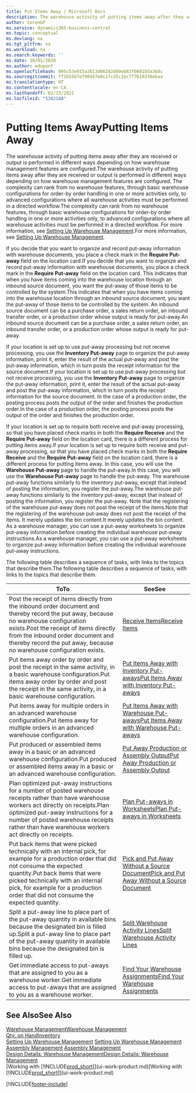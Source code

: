 ```yaml
---
title: Put Items Away | Microsoft Docs
description: The warehouse activity of putting items away after they are received or output is performed in different ways depending on how warehouse management features are configured.
author: SorenGP
ms.service: dynamics365-business-central
ms.topic: conceptual
ms.devlang: na
ms.tgt_pltfrm: na
ms.workload: na
ms.search.keywords: ''
ms.date: 10/01/2020
ms.author: edupont
ms.openlocfilehash: 095c53e915a2613d06282809eb83f0601b5a368c
ms.sourcegitcommit: ff2b55b7e790447e0c1fcd5c2ec7f7610338ebaa
ms.translationtype: HT
ms.contentlocale: en-CA
ms.lasthandoff: 02/15/2021
ms.locfileid: "5382188"
---
```

# <a name="putting-items-away"></a><span data-ttu-id="4096d-103">Putting Items Away</span><span class="sxs-lookup"><span data-stu-id="4096d-103">Putting Items Away</span></span>
<span data-ttu-id="4096d-104">The warehouse activity of putting items away after they are received or output is performed in different ways depending on how warehouse management features are configured.</span><span class="sxs-lookup"><span data-stu-id="4096d-104">The warehouse activity of putting items away after they are received or output is performed in different ways depending on how warehouse management features are configured.</span></span> <span data-ttu-id="4096d-105">The complexity can rank from no warehouse features, through basic warehouse configurations for order-by order handling in one or more activities only, to advanced configurations where all warehouse activities must be performed in a directed workflow.</span><span class="sxs-lookup"><span data-stu-id="4096d-105">The complexity can rank from no warehouse features, through basic warehouse configurations for order-by order handling in one or more activities only, to advanced configurations where all warehouse activities must be performed in a directed workflow.</span></span> <span data-ttu-id="4096d-106">For more information, see [Setting Up Warehouse Management](warehouse-setup-warehouse.md).</span><span class="sxs-lookup"><span data-stu-id="4096d-106">For more information, see [Setting Up Warehouse Management](warehouse-setup-warehouse.md).</span></span>

<span data-ttu-id="4096d-107">If you decide that you want to organize and record put-away information with warehouse documents, you place a check mark in the **Require Put-away** field on the location card.</span><span class="sxs-lookup"><span data-stu-id="4096d-107">If you decide that you want to organize and record put-away information with warehouse documents, you place a check mark in the **Require Put-away** field on the location card.</span></span> <span data-ttu-id="4096d-108">This indicates that when you have items coming into the warehouse location through an inbound source document, you want the put-away of those items to be controlled by the system.</span><span class="sxs-lookup"><span data-stu-id="4096d-108">This indicates that when you have items coming into the warehouse location through an inbound source document, you want the put-away of those items to be controlled by the system.</span></span> <span data-ttu-id="4096d-109">An inbound source document can be a purchase order, a sales return order, an inbound transfer order, or a production order whose output is ready for put-away.</span><span class="sxs-lookup"><span data-stu-id="4096d-109">An inbound source document can be a purchase order, a sales return order, an inbound transfer order, or a production order whose output is ready for put-away.</span></span>  

<span data-ttu-id="4096d-110">If your location is set up to use put-away processing but not receive processing, you use the **Inventory Put-away** page to organize the put-away information, print it, enter the result of the actual put-away and post the put-away information, which in turn posts the receipt information for the source document.</span><span class="sxs-lookup"><span data-stu-id="4096d-110">If your location is set up to use put-away processing but not receive processing, you use the **Inventory Put-away** page to organize the put-away information, print it, enter the result of the actual put-away and post the put-away information, which in turn posts the receipt information for the source document.</span></span> <span data-ttu-id="4096d-111">In the case of a production order, the posting process posts the output of the order and finishes the production order.</span><span class="sxs-lookup"><span data-stu-id="4096d-111">In the case of a production order, the posting process posts the output of the order and finishes the production order.</span></span>

<span data-ttu-id="4096d-112">If your location is set up to require both receive and put-away processing, so that you have placed check marks in both the **Require Receive** and the **Require Put-away** field on the location card, there is a different process for putting items away.</span><span class="sxs-lookup"><span data-stu-id="4096d-112">If your location is set up to require both receive and put-away processing, so that you have placed check marks in both the **Require Receive** and the **Require Put-away** field on the location card, there is a different process for putting items away.</span></span> <span data-ttu-id="4096d-113">In this case, you will use the **Warehouse Put-away** page to handle the put-away.</span><span class="sxs-lookup"><span data-stu-id="4096d-113">In this case, you will use the **Warehouse Put-away** page to handle the put-away.</span></span> <span data-ttu-id="4096d-114">The warehouse put-away functions similarly to the inventory put-away, except that instead of posting the information, you register the put-away.</span><span class="sxs-lookup"><span data-stu-id="4096d-114">The warehouse put-away functions similarly to the inventory put-away, except that instead of posting the information, you register the put-away.</span></span> <span data-ttu-id="4096d-115">Note that the registering of the warehouse put-away does not post the receipt of the items.</span><span class="sxs-lookup"><span data-stu-id="4096d-115">Note that the registering of the warehouse put-away does not post the receipt of the items.</span></span> <span data-ttu-id="4096d-116">It merely updates the bin content.</span><span class="sxs-lookup"><span data-stu-id="4096d-116">It merely updates the bin content.</span></span> <span data-ttu-id="4096d-117">As a warehouse manager, you can use a put-away worksheets to organize put-away information before creating the individual warehouse put-away instructions.</span><span class="sxs-lookup"><span data-stu-id="4096d-117">As a warehouse manager, you can use a put-away worksheets to organize put-away information before creating the individual warehouse put-away instructions.</span></span>

<span data-ttu-id="4096d-118">The following table describes a sequence of tasks, with links to the topics that describe them.</span><span class="sxs-lookup"><span data-stu-id="4096d-118">The following table describes a sequence of tasks, with links to the topics that describe them.</span></span>   

|<span data-ttu-id="4096d-119">**To**</span><span class="sxs-lookup"><span data-stu-id="4096d-119">**To**</span></span>|<span data-ttu-id="4096d-120">**See**</span><span class="sxs-lookup"><span data-stu-id="4096d-120">**See**</span></span>|  
|------------|-------------|  
|<span data-ttu-id="4096d-121">Post the receipt of items directly from the inbound order document and thereby record the put away, because no warehouse configuration exists.</span><span class="sxs-lookup"><span data-stu-id="4096d-121">Post the receipt of items directly from the inbound order document and thereby record the put away, because no warehouse configuration exists.</span></span>|[<span data-ttu-id="4096d-122">Receive Items</span><span class="sxs-lookup"><span data-stu-id="4096d-122">Receive Items</span></span>](warehouse-how-receive-items.md)|  
|<span data-ttu-id="4096d-123">Put items away order by order and post the receipt in the same activity, in a basic warehouse configuration.</span><span class="sxs-lookup"><span data-stu-id="4096d-123">Put items away order by order and post the receipt in the same activity, in a basic warehouse configuration.</span></span>|[<span data-ttu-id="4096d-124">Put Items Away with Inventory Put-aways</span><span class="sxs-lookup"><span data-stu-id="4096d-124">Put Items Away with Inventory Put-aways</span></span>](warehouse-how-to-put-items-away-with-inventory-put-aways.md)|  
|<span data-ttu-id="4096d-125">Put items away for multiple orders in an advanced warehouse configuration.</span><span class="sxs-lookup"><span data-stu-id="4096d-125">Put items away for multiple orders in an advanced warehouse configuration.</span></span>|[<span data-ttu-id="4096d-126">Put Items Away with Warehouse Put-aways</span><span class="sxs-lookup"><span data-stu-id="4096d-126">Put Items Away with Warehouse Put-aways</span></span>](warehouse-how-to-put-items-away-with-warehouse-put-aways.md)|  
|<span data-ttu-id="4096d-127">Put produced or assembled items away in a basic or an advanced warehouse configuration.</span><span class="sxs-lookup"><span data-stu-id="4096d-127">Put produced or assembled items away in a basic or an advanced warehouse configuration.</span></span>|[<span data-ttu-id="4096d-128">Put Away Production or Assembly Output</span><span class="sxs-lookup"><span data-stu-id="4096d-128">Put Away Production or Assembly Output</span></span>](warehouse-how-to-put-away-production-output.md)|
|<span data-ttu-id="4096d-129">Plan optimized put-away instructions for a number of posted warehouse receipts rather than have warehouse workers act directly on receipts.</span><span class="sxs-lookup"><span data-stu-id="4096d-129">Plan optimized put-away instructions for a number of posted warehouse receipts rather than have warehouse workers act directly on receipts.</span></span>|[<span data-ttu-id="4096d-130">Plan Put-aways in Worksheets</span><span class="sxs-lookup"><span data-stu-id="4096d-130">Plan Put-aways in Worksheets</span></span>](warehouse-how-to-plan-put-aways-in-worksheets.md)|  
|<span data-ttu-id="4096d-131">Put back items that were picked technically with an internal pick, for example for a production order that did not consume the expected quantity.</span><span class="sxs-lookup"><span data-stu-id="4096d-131">Put back items that were picked technically with an internal pick, for example for a production order that did not consume the expected quantity.</span></span>|[<span data-ttu-id="4096d-132">Pick and Put Away Without a Source Document</span><span class="sxs-lookup"><span data-stu-id="4096d-132">Pick and Put Away Without a Source Document</span></span>](warehouse-how-to-create-put-aways-from-internal-put-aways.md)|
|<span data-ttu-id="4096d-133">Split a put-away line to place part of the put-away quantity in available bins because the designated bin is filled up.</span><span class="sxs-lookup"><span data-stu-id="4096d-133">Split a put-away line to place part of the put-away quantity in available bins because the designated bin is filled up.</span></span>|[<span data-ttu-id="4096d-134">Split Warehouse Activity Lines</span><span class="sxs-lookup"><span data-stu-id="4096d-134">Split Warehouse Activity Lines</span></span>](warehouse-how-to-split-warehouse-activity-lines.md)|
|<span data-ttu-id="4096d-135">Get immediate access to put-aways that are assigned to you as a warehouse worker.</span><span class="sxs-lookup"><span data-stu-id="4096d-135">Get immediate access to put-aways that are assigned to you as a warehouse worker.</span></span>|[<span data-ttu-id="4096d-136">Find Your Warehouse Assignments</span><span class="sxs-lookup"><span data-stu-id="4096d-136">Find Your Warehouse Assignments</span></span>](warehouse-how-to-find-your-warehouse-assignments.md)|    

## <a name="see-also"></a><span data-ttu-id="4096d-137">See Also</span><span class="sxs-lookup"><span data-stu-id="4096d-137">See Also</span></span>  
[<span data-ttu-id="4096d-138">Warehouse Management</span><span class="sxs-lookup"><span data-stu-id="4096d-138">Warehouse Management</span></span>](warehouse-manage-warehouse.md)  
[<span data-ttu-id="4096d-139">Qty. on Hand</span><span class="sxs-lookup"><span data-stu-id="4096d-139">Inventory</span></span>](inventory-manage-inventory.md)  
<span data-ttu-id="4096d-140">[Setting Up Warehouse Management](warehouse-setup-warehouse.md)   </span><span class="sxs-lookup"><span data-stu-id="4096d-140">[Setting Up Warehouse Management](warehouse-setup-warehouse.md)   </span></span>  
<span data-ttu-id="4096d-141">[Assembly Management](assembly-assemble-items.md)  </span><span class="sxs-lookup"><span data-stu-id="4096d-141">[Assembly Management](assembly-assemble-items.md)  </span></span>  
[<span data-ttu-id="4096d-142">Design Details: Warehouse Management</span><span class="sxs-lookup"><span data-stu-id="4096d-142">Design Details: Warehouse Management</span></span>](design-details-warehouse-management.md)  
<span data-ttu-id="4096d-143">[Working with [!INCLUDE[prod_short](includes/prod_short.md)]](ui-work-product.md)</span><span class="sxs-lookup"><span data-stu-id="4096d-143">[Working with [!INCLUDE[prod_short](includes/prod_short.md)]](ui-work-product.md)</span></span>  


[!INCLUDE[footer-include](includes/footer-banner.md)]